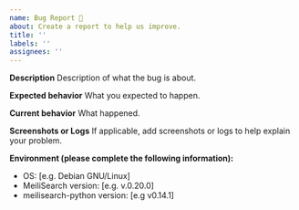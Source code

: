 ```yaml
---
name: Bug Report 🐞
about: Create a report to help us improve.
title: ''
labels: ''
assignees: ''
---
```


[comment]: <> (This is not an exhaustive model but a help. No step is mandatory.)

**Description**
Description of what the bug is about.

**Expected behavior**
What you expected to happen.

**Current behavior**
What happened.

**Screenshots or Logs**
If applicable, add screenshots or logs to help explain your problem.

**Environment (please complete the following information):**
- OS: [e.g. Debian GNU/Linux]
- MeiliSearch version: [e.g. v.0.20.0]
- meilisearch-python version: [e.g v0.14.1]
